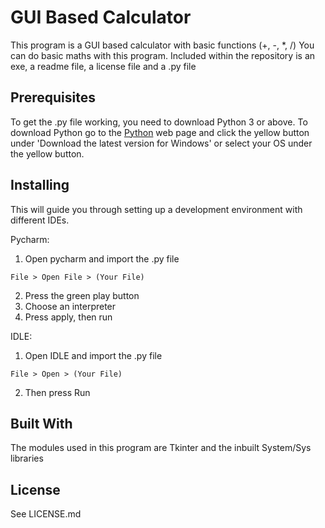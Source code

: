 # GUI Based Calculator

This program is a GUI based calculator with basic functions (+, -, *, /)
You can do basic maths with this program. Included within the repository is an exe, a
readme file, a license file and a .py file

## Prerequisites
To get the .py file working, you need to download Python 3 or above.
To download Python go to the [Python](https://www.python.org/downloads/) web page and click the yellow button
under 'Download the latest version for Windows' or select your OS under the yellow button.

## Installing
This will guide you through setting up a development environment with different IDEs.

Pycharm:
1. Open pycharm and import the .py file
```
File > Open File > (Your File)
```
2. Press the green play button
3. Choose an interpreter
4. Press apply, then run

IDLE:
1. Open IDLE and import the .py file
```
File > Open > (Your File)
```
2. Then press Run

## Built With
The modules used in this program are Tkinter and the inbuilt System/Sys libraries

## License
See LICENSE.md
